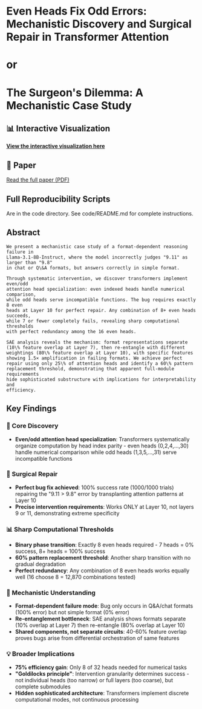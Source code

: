 # Even Heads Fix Odd Errors: Mechanistic Discovery and Surgical Repair in Transformer Attention
# or 
# The Surgeon's Dilemma: A Mechanistic Case Study

## 📊 Interactive Visualization
[**View the interactive visualization here**](https://gussand.github.io/surgeon]/visualization/)

## 📄 Paper
[Read the full paper (PDF)](./paper/surgeons_dilemma.pdf)

## Full Reproducibility Scripts
Are in the code directory. 
See code/README.md for complete instructions. 

## Abstract
    We present a mechanistic case study of a format-dependent reasoning failure in
    Llama-3.1-8B-Instruct, where the model incorrectly judges "9.11" as larger than "9.8"
    in chat or Q\&A formats, but answers correctly in simple format.

    Through systematic intervention, we discover transformers implement even/odd
    attention head specialization: even indexed heads handle numerical comparison, 
    while odd heads serve incompatible functions. The bug requires exactly 8 even 
    heads at Layer 10 for perfect repair. Any combination of 8+ even heads succeeds, 
    while 7 or fewer completely fails, revealing sharp computational thresholds 
    with perfect redundancy among the 16 even heads. 

    SAE analysis reveals the mechanism: format representations separate 
    (10\% feature overlap at Layer 7), then re-entangle with different 
    weightings (80\% feature overlap at Layer 10), with specific features 
    showing 1.5× amplification in failing formats. We achieve perfect 
    repair using only 25\% of attention heads and identify a 60\% pattern 
    replacement threshold, demonstrating that apparent full-module requirements 
    hide sophisticated substructure with implications for interpretability and 
    efficiency. 

## Key Findings

### 🔬 Core Discovery
- **Even/odd attention head specialization**: Transformers systematically organize computation by head index parity - even heads (0,2,4,...,30) handle numerical comparison while odd heads (1,3,5,...,31) serve incompatible functions

### 🎯 Surgical Repair
- **Perfect bug fix achieved**: 100% success rate (1000/1000 trials) repairing the "9.11 > 9.8" error by transplanting attention patterns at Layer 10
- **Precise intervention requirements**: Works ONLY at Layer 10, not layers 9 or 11, demonstrating extreme specificity

### 📊 Sharp Computational Thresholds
- **Binary phase transition**: Exactly 8 even heads required - 7 heads = 0% success, 8+ heads = 100% success
- **60% pattern replacement threshold**: Another sharp transition with no gradual degradation
- **Perfect redundancy**: Any combination of 8 even heads works equally well (16 choose 8 = 12,870 combinations tested)

### 🧠 Mechanistic Understanding
- **Format-dependent failure mode**: Bug only occurs in Q&A/chat formats (100% error) but not simple format (0% error)
- **Re-entanglement bottleneck**: SAE analysis shows formats separate (10% overlap at Layer 7) then re-entangle (80% overlap at Layer 10)
- **Shared components, not separate circuits**: 40-60% feature overlap proves bugs arise from differential orchestration of same features

### 💡 Broader Implications
- **75% efficiency gain**: Only 8 of 32 heads needed for numerical tasks
- **"Goldilocks principle"**: Intervention granularity determines success - not individual heads (too narrow) or full layers (too coarse), but complete submodules
- **Hidden sophisticated architecture**: Transformers implement discrete computational modes, not continuous processing

